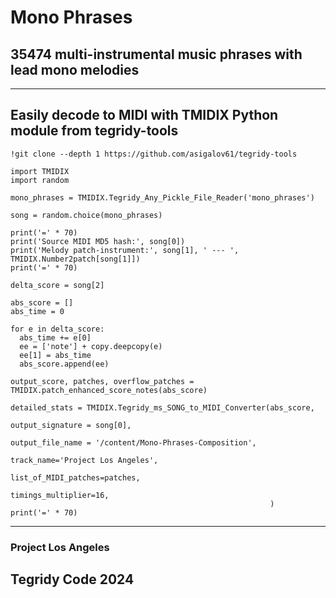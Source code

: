 # Mono Phrases
## 35474 multi-instrumental music phrases with lead mono melodies

***

## Easily decode to MIDI with TMIDIX Python module from tegridy-tools

```
!git clone --depth 1 https://github.com/asigalov61/tegridy-tools
```

```
import TMIDIX
import random

mono_phrases = TMIDIX.Tegridy_Any_Pickle_File_Reader('mono_phrases')
```

```
song = random.choice(mono_phrases)

print('=' * 70)
print('Source MIDI MD5 hash:', song[0])
print('Melody patch-instrument:', song[1], ' --- ', TMIDIX.Number2patch[song[1]])
print('=' * 70)

delta_score = song[2]

abs_score = []
abs_time = 0

for e in delta_score:
  abs_time += e[0]
  ee = ['note'] + copy.deepcopy(e)
  ee[1] = abs_time
  abs_score.append(ee)

output_score, patches, overflow_patches = TMIDIX.patch_enhanced_score_notes(abs_score)

detailed_stats = TMIDIX.Tegridy_ms_SONG_to_MIDI_Converter(abs_score,
                                                          output_signature = song[0],
                                                          output_file_name = '/content/Mono-Phrases-Composition',
                                                          track_name='Project Los Angeles',
                                                          list_of_MIDI_patches=patches,
                                                          timings_multiplier=16,
                                                          )
print('=' * 70)
```

***

### Project Los Angeles
## Tegridy Code 2024
